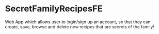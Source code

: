 # SecretFamilyRecipesFE
Web App which allows user to login/sign up an account, so that they can create, save, browse and delete new recipes that are secrets of the family!